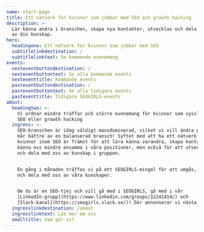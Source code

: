 ```yaml
---
name: start-page
title: Ett nätverk för kvinnor som jobbar med SEO och growth hacking
description: >-
  Lär känna andra i branschen, skapa nya kontakter, utvecklas och dela med dig
  av din kunskap.
hero:
  headingone: Ett nätverk för kvinnor som jobbar med SEO
  subtitlelinkdestination: /
  subtitlelinktext: Se kommande evenemang
events:
  nexteventbuttondestination: /
  nexteventbuttontext: Se alla kommande events
  nexteventtitle: Kommande events
  pasteventbuttondestination: /
  pasteventbuttontext: Se alla tidigare events
  pasteventtitle: Tidigare SEOGIRLS-events
about:
  headingtwo: >-
    Vi ordnar mindre träffar och större evenemang för kvinnor som sysslar med
    SEO eller growth hacking
  ingress: >-
    SEO-branschen är idag väldigt mansdominerad, vilket vi vill ändra på. Alla
    mår bättre av en balanserad bransch! Syftet med att ha ett nätverk för bara
    kvinnor inom SEO är främst för att lära känna varandra, skapa kontakter och
    känna oss mindre ensamma i våra positioner, men också för att utveckla oss
    och dela med oss av kunskap i gruppen.


    En gång i månaden träffas vi på ett SEOGIRLS-mingel för att umgås, nätverka
    och dela med oss av våra kunskaper.


    Om du är en SEO-tjej och vill gå med i SEOGIRLS, gå med i vår
    [LinkedIn-grupp](https://www.linkedin.com/groups/12241414/) och
    [Slack-kanal](https://seogirls.slack.se/)! Där annonserar vi nästa event.
  ingresslinkdestination: /about
  ingresslinktext: Läs mer om oss
  smalltitle: Vad gör vi?
---
```


